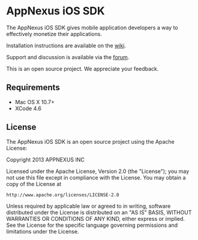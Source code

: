 # AppNexus iOS SDK #

The AppNexus iOS SDK gives mobile application developers a way to effectively monetize their applications.

Installation instructions are available on the [wiki](https://wiki.appnexus.com/x/PggaAw).

Support and discussion is available via the [forum](https://groups.google.com/forum/#!forum/appnexussdk).

This is an open source project. We appreciate your feedback.

## Requirements ##

* Mac OS X 10.7+
* XCode 4.6

## License ##

The AppNexus iOS SDK is an open source project using the Apache License:

Copyright 2013 APPNEXUS INC

Licensed under the Apache License, Version 2.0 (the "License");
you may not use this file except in compliance with the License.
You may obtain a copy of the License at

    http://www.apache.org/licenses/LICENSE-2.0

Unless required by applicable law or agreed to in writing, software
distributed under the License is distributed on an "AS IS" BASIS,
WITHOUT WARRANTIES OR CONDITIONS OF ANY KIND, either express or implied.
See the License for the specific language governing permissions and
limitations under the License.
